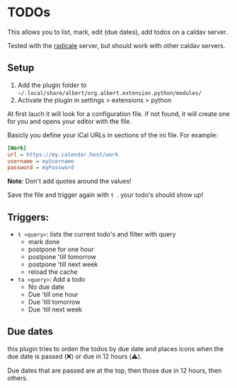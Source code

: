 # TODOs

This allows you to list, mark, edit (due dates), add todos on a caldav server.

Tested with the [radicale](https://github.com/Kozea/Radicale) server, but
should work with other caldav servers.

## Setup

1. Add the plugin folder to `~/.local/share/albert/org.albert.extension.python/modules/`
2. Activate the plugin in settings > extensions > python

At first lauch it will look for a configuration file. if not found, it will
create one for you and opens your editor with the file.

Basicly you define your iCal URLs in sections of the ini file. For example:

```ini
[Work]
url = https://my.calendar.host/work
username = myUsername
password = myPassword
```
**Note**: Don't add quotes around the values!

Save the file and trigger again with `t `. your todo's should show up!


## Triggers:

 * `t <query>`: lists the current todo's and filter with query
    * mark done
    * postpone for one hour
    * postpone 'till tomorrow
    * postpone 'till next week
    * reload the cache
 * `ta <query>`: Add a todo
    * No due date
    * Due 'till one hour
    * Due 'till tomorrow
    * Due 'till next week

## Due dates

this plugin tries to orden the todos by due date and places icons
when the due date is passed (❌) or due in 12 hours (⚠️).

Due dates that are passed are at the top, then those due in 12 hours,
then others.

